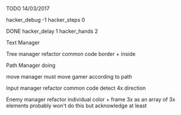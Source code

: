TODO
14/03/2017

hacker_debug	-1
hacker_steps	0

DONE
hacker_delay	1
hacker_hands	2


Text Manager

Tree manager
refactor common code
border + inside

Path Manager
doing

move manager
must move gamer according to path

Input manager
refactor common code
detect 4x direction


Enemy manager
refactor individual color + frame 3x
as an array of 3x elements
probably won't do this but acknowledge at least